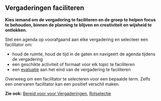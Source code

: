 ## Vergaderingen faciliteren

**Kies iemand om de vergadering te faciliteren en de groep te helpen focus te behouden, binnen de planning te blijven en creativiteit en wijsheid te ontlokken.**

Stel een agenda op voorafgaand aan elke vergadering en selecteer een facilitator om:

- houd de ruimte, houd de tijd in de gaten en navigeert de agenda tijdens de vergadering
- een geschikte activiteit of formaat voor elk topic te faciliteren
- een [evaluatie](section:evaluate-meetings) aan het eind van de vergadering te faciliteren

Overweeg om een facilitator te selecteren voor een bepaalde term. Zelfs een onervaren facilitator kan een positief verschil maken.

**Zie ook:** [Bereid voor voor Vergaderingen](section:prepare-for-meetings), [Rolselectie](section:role-selection)